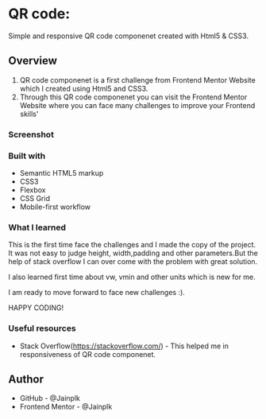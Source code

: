 # QR code:
Simple and responsive QR code componenet created with Html5 & CSS3.

## Overview

1. QR code componenet is a first challenge from Frontend Mentor Website which I created using Html5 and CSS3.
2. Through this QR code componenet you can visit the Frontend Mentor Website where you can face many challenges to improve  your Frontend skills'

### Screenshot



### Built with

- Semantic HTML5 markup
- CSS3
- Flexbox
- CSS Grid
- Mobile-first workflow

### What I learned
This is the first time face the challenges and I made the copy of the project.
It was not easy to judge height, width,padding and other parameters.But the help of stack overflow I can over come with the problem with great solution.

I also learned first time about vw, vmin and other units which is new for me.

I am ready to move forward to face new challenges :).

HAPPY CODING!

### Useful resources

- Stack Overflow(https://stackoverflow.com/) - This helped me in responsiveness of QR code componenet.

## Author
- GitHub - @Jainplk
- Frontend Mentor - @Jainplk

